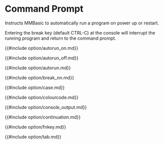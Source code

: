 # Command Prompt


Instructs MMBasic to automatically run a program on power up or restart.

Entering the break key (default CTRL-C) at the console will interrupt the running program and return to the command prompt.



{{#include option/autorun_on.md}}

{{#include option/autorun_off.md}}

{{#include option/autorun.md}}

{{#include option/break_nn.md}}

{{#include option/case.md}}

{{#include option/colourcode.md}}

{{#include option/console_output.md}}

{{#include option/continuation.md}}

{{#include option/fnkey.md}}

{{#include option/tab.md}}
